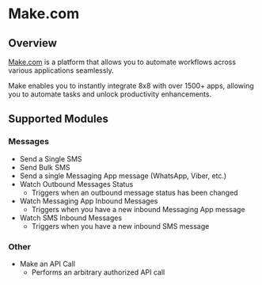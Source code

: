 # Make.com

## Overview

[Make.com](https://www.help.make.com/en/help/apps/communication/8x8) is a platform that allows you to automate workflows across various applications seamlessly.

Make enables you to instantly integrate 8x8 with over 1500+ apps, allowing you to automate tasks and unlock productivity enhancements.

## Supported Modules

### Messages

* Send a Single SMS
* Send Bulk SMS
* Send a single Messaging App message (WhatsApp, Viber, etc.)
* Watch Outbound Messages Status
  * Triggers when an outbound message status has been changed
* Watch Messaging App Inbound Messages
  * Triggers when you have a new inbound Messaging App message
* Watch SMS Inbound Messages
  * Triggers when you have a new inbound SMS message

### Other

* Make an API Call
  * Performs an arbitrary authorized API call
